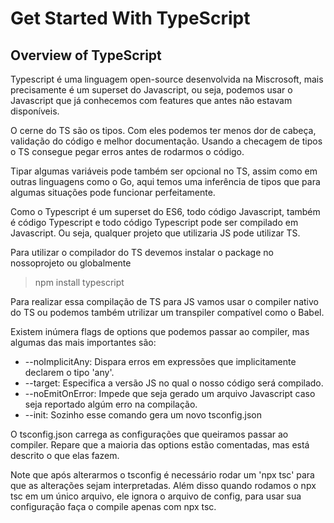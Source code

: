 # Get Started With TypeScript

## Overview of TypeScript

Typescript é uma linguagem open-source desenvolvida na Miscrosoft, mais precisamente é um superset do Javascript, ou seja, podemos usar o Javascript que já conhecemos com features que antes não estavam disponíveis.

O cerne do TS são os tipos. Com eles podemos ter menos dor de cabeça, validação do código e melhor documentação. Usando a checagem de tipos o TS consegue pegar erros antes de rodarmos o código.

Tipar algumas variáveis pode também ser opcional no TS, assim como em outras linguagens como o Go, aqui temos uma inferência de tipos que para algumas situações pode funcionar perfeitamente.

Como o Typescript é um superset do ES6, todo código Javascript, também é código Typescript e todo código Typescript pode ser compilado em Javascript. Ou seja, qualquer projeto que utilizaria JS pode utilizar TS.

Para utilizar o compilador do TS devemos instalar o package no nossoprojeto ou globalmente
> npm install typescript

Para realizar essa compilação de TS para JS vamos usar o compiler nativo do TS ou podemos também utrilizar um transpiler compatível como o Babel.

Existem inúmera flags de options que podemos passar ao compiler, mas algumas das mais importantes são:
- --noImplicitAny: Dispara erros em expressões que implicitamente declarem o tipo 'any'.
- --target: Especifica a versão JS no qual o nosso código será compilado.
- --noEmitOnError: Impede que seja gerado um arquivo Javascript caso seja reportado algúm erro na compilação.
- --init: Sozinho esse comando gera um novo tsconfig.json

O tsconfig.json carrega as configurações que queiramos passar ao compiler. Repare que a maioria das options estão comentadas, mas está descrito o que elas fazem.

Note que após alterarmos o tsconfig é necessário rodar um 'npx tsc' para que as alterações sejam interpretadas. Além disso quando rodamos o npx tsc em um único arquivo, ele ignora o arquivo de config, para usar sua configuração faça o compile apenas com npx tsc.


